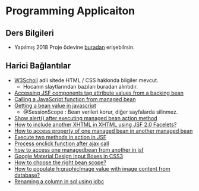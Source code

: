 # Programming Applicaiton

## Ders Bilgileri

* Yapılmış 2018 Proje ödevine [buradan](https://github.com/yedhrab/DiyetisyenimJSF) erişebilrsin.

## Harici Bağlantılar

* [W3Scholl](https://www.w3schools.com/) adli sitede HTML / CSS hakkında bilgiler mevcut.
  * Hocanın slaytlarından bazıları buradan alıntıdır.
* [Accessing JSF components tag attribute values from a backing bean](https://stackoverflow.com/questions/11061356/accessing-jsf-components-tag-attribute-values-from-a-backing-bean)
* [Calling a JavaScript function from managed bean](https://stackoverflow.com/questions/5675017/calling-a-javascript-function-from-managed-bean)
* [Getting a bean value in javascript](https://stackoverflow.com/questions/29765111/getting-a-bean-value-in-javascript)
  * @SessionScope : Bean verileri korur, diğer sayfalarda silinmez.
* [Show alert\(\) after executing managed bean action method](https://stackoverflow.com/questions/30309236/show-alert-after-executing-managed-bean-action-method)
* [How to include another XHTML in XHTML using JSF 2.0 Facelets?](https://stackoverflow.com/questions/4792862/how-to-include-another-xhtml-in-xhtml-using-jsf-2-0-facelets?utm_medium=organic&utm_source=google_rich_qa&utm_campaign=google_rich_qa)
* [How to access property of one managed bean in another managed bean](https://stackoverflow.com/questions/7912663/execute-two-methods-in-action-in-jsf?utm_medium=organic&utm_source=google_rich_qa&utm_campaign=google_rich_qa)
* [Execute two methods in action in JSF](https://stackoverflow.com/questions/7912663/execute-two-methods-in-action-in-jsf?utm_medium=organic&utm_source=google_rich_qa&utm_campaign=google_rich_qa)
* [Process onclick function after ajax call ](https://stackoverflow.com/questions/13540298/process-onclick-function-after-ajax-call-fajax)
* [how to access one managedbean from another in jsf](https://stackoverflow.com/questions/27483739/how-to-access-one-managedbean-from-another-in-jsf?utm_medium=organic&utm_source=google_rich_qa&utm_campaign=google_rich_qa)
* [Google Material Design Input Boxes in CSS3](https://scotch.io/tutorials/google-material-design-input-boxes-in-css3)
* [How to choose the right bean scope?](https://stackoverflow.com/questions/7031885/how-to-choose-the-right-bean-scope/7031941#7031941)
* [How to populate h:graphicImage value with image content from database?](https://stackoverflow.com/questions/15074465/how-to-populate-hgraphicimage-value-with-image-content-from-database)
* [Renaming a column in sql using jdbc](https://stackoverflow.com/questions/17950170/renaming-a-column-in-sql-using-jdbc)

